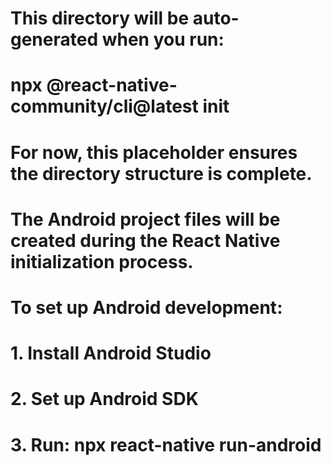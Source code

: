 # This directory will be auto-generated when you run:
# npx @react-native-community/cli@latest init
# 
# For now, this placeholder ensures the directory structure is complete.
# The Android project files will be created during the React Native initialization process.

# To set up Android development:
# 1. Install Android Studio
# 2. Set up Android SDK
# 3. Run: npx react-native run-android

